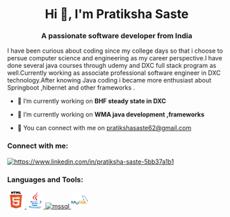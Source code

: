 <h1 align="center">Hi 👋, I'm Pratiksha Saste</h1>
<h3 align="center">A passionate software developer from India</h3>
I have been curious about coding since my college days so that i choose to persue computer science and engineering as my career perspective.I have done several java courses through udemy and DXC full stack program as well.Currently working as associate professional software engineer in DXC technology.After knowing Java coding i became more enthusiast about Springboot ,hibernet and other frameworks .

- 🔭 I’m currently working on **BHF steady state in DXC**

- 🌱 I’m currently working on **WMA java development ,frameworks**

- 👯 You can connect with me on [pratikshasaste62@gmail.com](pratikshasaste62@gmail.com)

<h3 align="left">Connect with me:</h3>
<p align="left">
<a href="https://linkedin.com/in/https://www.linkedin.com/in/pratiksha-saste-5bb37a1b1" target="blank"><img align="center" src="https://raw.githubusercontent.com/rahuldkjain/github-profile-readme-generator/master/src/images/icons/Social/linked-in-alt.svg" alt="https://www.linkedin.com/in/pratiksha-saste-5bb37a1b1" height="30" width="40" /></a>
</p>

<h3 align="left">Languages and Tools:</h3>
<p align="left"> <a href="https://www.w3.org/html/" target="_blank" rel="noreferrer"> <img src="https://raw.githubusercontent.com/devicons/devicon/master/icons/html5/html5-original-wordmark.svg" alt="html5" width="40" height="40"/> </a> <a href="https://www.java.com" target="_blank" rel="noreferrer"> <img src="https://raw.githubusercontent.com/devicons/devicon/master/icons/java/java-original.svg" alt="java" width="40" height="40"/> </a> <a href="https://www.microsoft.com/en-us/sql-server" target="_blank" rel="noreferrer"> <img src="https://www.svgrepo.com/show/303229/microsoft-sql-server-logo.svg" alt="mssql" width="40" height="40"/> </a> <a href="https://www.mysql.com/" target="_blank" rel="noreferrer"> <img src="https://raw.githubusercontent.com/devicons/devicon/master/icons/mysql/mysql-original-wordmark.svg" alt="mysql" width="40" height="40"/> </a> </p>
